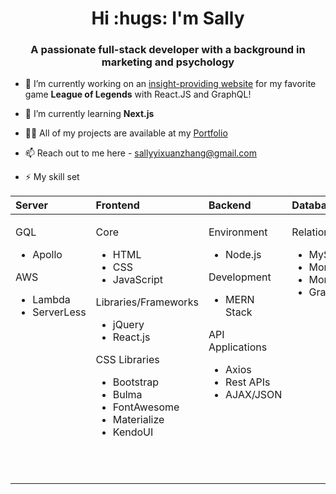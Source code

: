 
<h1 align="center">Hi :hugs: I'm Sally</h1>
<h3 align="center">A passionate full-stack developer with a background in marketing and psychology</h3>

- 🔭 I’m currently working on an [insight-providing website](https://github.com/banbanleelee/carry) for my favorite game **League of Legends** with React.JS and GraphQL! 

- 🌱 I’m currently learning **Next.js**

- 👨‍💻 All of my projects are available at my [Portfolio](https://banbanleelee.github.io/ReactPortfolio/)

- 📫 Reach out to me here - sallyyixuanzhang@gmail.com

- ⚡ My skill set

<table>
<thead>
<tr ALIGN="LEFT">
<th>Server</th>
<th>Frontend</th>
<th>Backend</th>
<th>Databases</th>
<th>Miscellaneous</th>
</tr>
</thead>
<tbody>
<tr VALIGN="TOP">
<td><p>GQL</p><ul><li>Apollo</li></ul><p>AWS</p><ul><li>Lambda</li><li>ServerLess</li></ul></td>
<td><p>Core</p><ul><li>HTML</li><li>CSS</li><li>JavaScript</li></ul><p>Libraries/Frameworks</p><ul><li>jQuery</li><li>React.js</li></ul><p>CSS Libraries</p><ul><li>Bootstrap</li><li>Bulma</li><li>FontAwesome</li><li>Materialize</li><li>KendoUI</li></ul></td>
<td><p>Environment</p><ul><li>Node.js</li></ul><p>Development</p><ul><li>MERN Stack</li></ul><p>API Applications</p><ul><li>Axios</li><li>Rest APIs</li><li>AJAX/JSON</li></ul></td>
<td><p>Relational</p><ul><li>MySQL</li><li>MongoDB</li><li>Mongoose</li><li>GraphQL</li></ul></td>
<td><p>Process Management</p><ul><li>Agile Methodology</li></ul><p>Source Control</p><ul><li>Git, Shell Scripting</li></ul><p>IDEs</p><ul><li>Visual Studio Code</li></ul><p>Graphics</p><ul><li>Adobe Photoshop</li><li>Canva</li></ul></td>
</tr>
</tbody>
</table>

